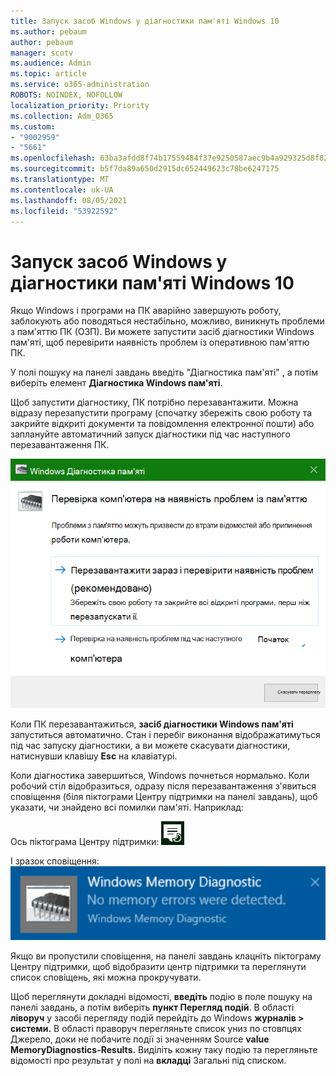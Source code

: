 ```yaml
---
title: Запуск засоб Windows у діагностики пам'яті Windows 10
ms.author: pebaum
author: pebaum
manager: scotv
ms.audience: Admin
ms.topic: article
ms.service: o365-administration
ROBOTS: NOINDEX, NOFOLLOW
localization_priority: Priority
ms.collection: Adm_O365
ms.custom:
- "9002959"
- "5661"
ms.openlocfilehash: 63ba3afdd8f74b17559484f37e9250587aec9b4a929325d8f82e3c9ad06f1783
ms.sourcegitcommit: b5f7da89a650d2915dc652449623c78be6247175
ms.translationtype: MT
ms.contentlocale: uk-UA
ms.lasthandoff: 08/05/2021
ms.locfileid: "53922592"
---
```

# <a name="run-windows-memory-diagnostics-in-windows-10"></a>Запуск засоб Windows у діагностики пам'яті Windows 10

Якщо Windows і програми на ПК аварійно завершують роботу, заблокують або поводяться нестабільно, можливо, виникнуть проблеми з пам'яттю ПК (ОЗП). Ви можете запустити засіб діагностики Windows пам'яті, щоб перевірити наявність проблем із оперативною пам'яттю ПК.

У полі пошуку на панелі завдань введіть "Діагностика пам'яті" , а потім виберіть елемент **Діагностика Windows пам'яті**. 

Щоб запустити діагностику, ПК потрібно перезавантажити. Можна відразу перезапустити програму (спочатку збережіть свою роботу та закрийте відкриті документи та повідомлення електронної пошти) або заплануйте автоматичний запуск діагностики під час наступного перезавантаження ПК.

![Windows Діагностика пам'яті](media/windows-memory-diagnostic.png)

Коли ПК перезавантажиться, **засіб діагностики Windows пам'яті** запуститься автоматично. Стан і перебіг виконання відображатимуться під час запуску діагностики, а ви можете скасувати діагностики, натиснувши клавішу **Esc** на клавіатурі.

Коли діагностика завершиться, Windows почнеться нормально.
Коли робочий стіл відобразиться, одразу після перезавантаження  з'явиться сповіщення (біля піктограми Центру підтримки на панелі завдань), щоб указати, чи знайдено всі помилки пам'яті. Наприклад:

Ось піктограма Центру підтримки: ![Піктограма центру підтримки](media/action-center-icon.png) 

І зразок сповіщення: ![Помилки пам'яті відсутні](media/no-memory-errors.png)

Якщо ви пропустили сповіщення,  на панелі завдань клацніть піктограму  Центру підтримки, щоб відобразити центр підтримки та переглянути список сповіщень, які можна прокручувати.

Щоб переглянути докладні відомості, **введіть** подію в поле пошуку на панелі завдань, а потім виберіть **пункт Перегляд подій**. В області **ліворуч** у засобі перегляду подій перейдіть до Windows **журналів > системи.** В області праворуч перегляньте список униз  по стовпцях Джерело, доки не побачите події зі значенням Source **value MemoryDiagnostics-Results.** Виділіть кожну таку подію та перегляньте відомості про результат у полі на **вкладці** Загальні під списком.
